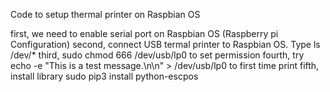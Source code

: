 Code to setup thermal printer on Raspbian OS

first, we need to enable serial port on Raspbian OS (Raspberry pi Configuration)
second, connect USB termal printer to Raspbian OS. Type ls /dev/*
third, sudo chmod 666 /dev/usb/lp0 to set permission
fourth, try echo -e "This is a test message.\n\n" > /dev/usb/lp0 to first time print
fifth, install library sudo pip3 install python-escpos
